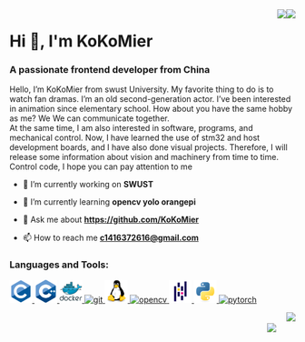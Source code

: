 <img align="right" src="https://count.getloli.com/get/@:KoKoMier?theme=gelbooru-h" />

<img align="right" src="https://github-readme-stats.vercel.app/api?username=KokoMier" />

<h1 align="lett">Hi 👋, I'm KoKoMier</h1>

<h3 align="letf">A passionate frontend developer from China</h3>

  Hello, I’m KoKoMier from swust University. My favorite thing to do is to watch fan dramas. I’m an old second-generation actor. I’ve been interested in animation since elementary school. How about you have the same hobby as me? We We can communicate together.  
  At the same time, I am also interested in software, programs, and mechanical control. Now, I have learned the use of stm32 and host development boards, and I have also done visual projects. Therefore, I will release some information about vision and machinery from time to time. Control code, I hope you can pay attention to me

- 🔭 I’m currently working on **SWUST**

- 🌱 I’m currently learning **opencv yolo orangepi**

- 💬 Ask me about **https://github.com/KoKoMier**

- 📫 How to reach me **c1416372616@gmail.com**


<h3 align="left">Languages and Tools:</h3>
<p align="left"> <a href="https://www.cprogramming.com/" target="_blank" rel="noreferrer"> <img src="https://raw.githubusercontent.com/devicons/devicon/master/icons/c/c-original.svg" alt="c" width="40" height="40"/> </a> <a href="https://www.w3schools.com/cpp/" target="_blank" rel="noreferrer"> <img src="https://raw.githubusercontent.com/devicons/devicon/master/icons/cplusplus/cplusplus-original.svg" alt="cplusplus" width="40" height="40"/> </a> <a href="https://www.docker.com/" target="_blank" rel="noreferrer"> <img src="https://raw.githubusercontent.com/devicons/devicon/master/icons/docker/docker-original-wordmark.svg" alt="docker" width="40" height="40"/> </a> <a href="https://git-scm.com/" target="_blank" rel="noreferrer"> <img src="https://www.vectorlogo.zone/logos/git-scm/git-scm-icon.svg" alt="git" width="40" height="40"/> </a> <a href="https://www.linux.org/" target="_blank" rel="noreferrer"> <img src="https://raw.githubusercontent.com/devicons/devicon/master/icons/linux/linux-original.svg" alt="linux" width="40" height="40"/> </a> <a href="https://opencv.org/" target="_blank" rel="noreferrer"> <img src="https://www.vectorlogo.zone/logos/opencv/opencv-icon.svg" alt="opencv" width="40" height="40"/> </a> <a href="https://pandas.pydata.org/" target="_blank" rel="noreferrer"> <img src="https://raw.githubusercontent.com/devicons/devicon/2ae2a900d2f041da66e950e4d48052658d850630/icons/pandas/pandas-original.svg" alt="pandas" width="40" height="40"/> </a> <a href="https://www.python.org" target="_blank" rel="noreferrer"> <img src="https://raw.githubusercontent.com/devicons/devicon/master/icons/python/python-original.svg" alt="python" width="40" height="40"/> </a> <a href="https://pytorch.org/" target="_blank" rel="noreferrer"> <img src="https://www.vectorlogo.zone/logos/pytorch/pytorch-icon.svg" alt="pytorch" width="40" height="40"/> </a> </p>

<div width="50" align="right"> <img src="https://metrics.lecoq.io/KoKoMier?template=classic&config.timezone=Asia%2FShanghai"> </div>
<img width="50" align="right" src="https://github-profile-trophy.vercel.app/?username=KoKoMier" />

